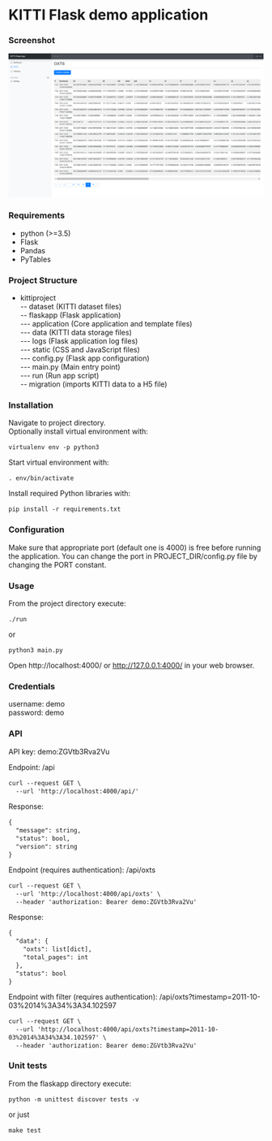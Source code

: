 # KITTI Flask demo application


### Screenshot

![Screenshot](_/screenshot_back_oxts.png)


### Requirements

- python (>=3.5)
- Flask
- Pandas
- PyTables


### Project Structure

- kittiproject  
-- dataset (KITTI dataset files)  
-- flaskapp (Flask application)  
--- application (Core application and template files)  
--- data (KITTI data storage files)  
--- logs (Flask application log files)  
--- static (CSS and JavaScript files)  
--- config.py (Flask app configuration)  
--- main.py (Main entry point)  
--- run (Run app script)  
-- migration (imports KITTI data to a H5 file)


### Installation

Navigate to project directory.  
Optionally install virtual environment with:
```
virtualenv env -p python3
```
Start virtual environment with:
```
. env/bin/activate
```
Install required Python libraries with:
```
pip install -r requirements.txt
```


### Configuration

Make sure that appropriate port (default one is 4000) is free before running the application. You can change the port in PROJECT_DIR/config.py file by changing the PORT constant.


### Usage

From the project directory execute:
```
./run
```
or
```
python3 main.py
```
Open http://localhost:4000/ or http://127.0.0.1:4000/ in your web browser. 

### Credentials

username: demo  
password: demo


### API

API key: demo:ZGVtb3Rva2Vu  

Endpoint: /api
```
curl --request GET \
  --url 'http://localhost:4000/api/'
```
Response:
```
{
  "message": string, 
  "status": bool, 
  "version": string
}
```
Endpoint (requires authentication): /api/oxts
```
curl --request GET \
  --url 'http://localhost:4000/api/oxts' \
  --header 'authorization: Bearer demo:ZGVtb3Rva2Vu'
```
Response:
```
{
  "data": {
    "oxts": list[dict], 
    "total_pages": int
  }, 
  "status": bool
}
```
Endpoint with filter (requires authentication): /api/oxts?timestamp=2011-10-03%2014%3A34%3A34.102597
```
curl --request GET \
  --url 'http://localhost:4000/api/oxts?timestamp=2011-10-03%2014%3A34%3A34.102597' \
  --header 'authorization: Bearer demo:ZGVtb3Rva2Vu'
```


### Unit tests

From the flaskapp directory execute:
```
python -m unittest discover tests -v
```
or just
```
make test
```

